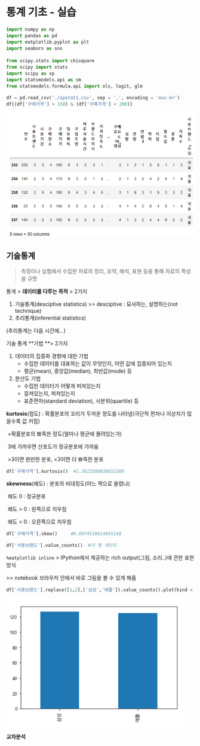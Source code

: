 # 통계 기초 - 실습

```python
import numpy as np
import pandas as pd
import matplotlib.pyplot as plt
import seaborn as sns

from scipy.stats import chisquare
from scipy import stats
import scipy as sp
import statsmodels.api as sm
from statsmodels.formula.api import ols, logit, glm
```

```python
df = pd.read_csv('./spstat1.csv', sep = ',', encoding = 'euc-kr')
df[(df['구매가격'] > 150) & (df['구매가격'] < 200)]
```

![image-20220207204031388](Statistics_01.assets/image-20220207204031388.png)



## 기술통계

> 측정이나 실험에서 수집한 자료의 정리, 요약, 해석, 표현 등을 통해 자료의 특성을 규명



통계 > **데이터를 다루는 목적** > 2가지

1. 기술통계(desciptive statistics)  >> desciptive : 묘사하는, 설명하는(not technique)
2. 추리통계(inferential statistics)

(추리통계는 다음 시간에...)



기술 통계 **기법 **> 2가지

1. 데이터의 집중화 경향에 대한 기법
   - 수집한 데이터를 대표하는 값이 무엇인지, 어떤 값에 집중되어 있는지
   - 평균(mean), 중앙값(median), 최반값(mode) 등
2. 분산도 기법
   - 수집한 데이터가 어떻게 퍼져있는지
   - 뭉쳐있는지, 퍼져있는지
   - 표준편차(standard deviation), 사분위(quartile) 등



**kurtosis**(첨도) : 확률분포의 꼬리가 두꺼운 정도를 나타냄(극단적 편차나 이상치가 많을수록 값 커짐)

​							 =확률분포의 뾰족한 정도(얼마나 평균에 몰려있는가)

​							 3에 가까우면 산포도가 정규분포에 가까움

​							 >3이면 완만한 분포, <3이면 더 뾰족한 분포

```python
df['구매가격'].kurtosis()  #1.3613500036652209
```

**skewness**(왜도) : 분포의 비대칭도(어느 짝으로 쏠렸냐)

​								왜도 0 : 정규분포

​								왜도 > 0 : 왼쪽으로 치우침

​								왜도 < 0 : 오른쪽으로 치우침

```python
df['구매가격'].skew()     #0.8074518614845148
```



```python
df['사용브랜드'].value_counts()  #각 몇 개인지
```



`%matplotlib inline` > IPython에서 제공하는 rich output(그림, 소리..)에 관한 표현방식

\>> notebook 브라우저 안에서 바로 그림을 볼 수 있게 해줌



```python
df['사용브랜드'].replace([1,2],['삼성','애플']).value_counts().plot(kind = 'bar')
```

![image-20220207210421374](Statistics_01.assets/image-20220207210421374.png)



**교차분석**

